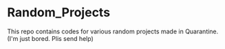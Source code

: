 # Random_Projects

This repo contains codes for various random projects made in Quarantine.
(I'm just bored.  Plis send help)
